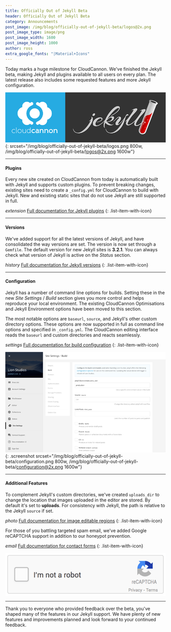 ```yaml
---
title: Officially Out of Jekyll Beta
header: Officially Out of Jekyll Beta
category: Announcements
post_image: /img/blog/officially-out-of-jekyll-beta/logos@2x.png
post_image_type: image/png
post_image_width: 1600
post_image_height: 1000
author: ross
extra_google_fonts: "|Material+Icons"
---
```


Today marks a huge milestone for CloudCannon. We've finished the Jekyll beta, making Jekyll and plugins available to all users on every plan. The latest release also includes some requested features and more Jekyll configuration.

![CloudCannon and Jekyll logos](/img/blog/officially-out-of-jekyll-beta/logos.png){: srcset="/img/blog/officially-out-of-jekyll-beta/logos.png 800w, /img/blog/officially-out-of-jekyll-beta/logos@2x.png 1600w"}

***

#### Plugins

Every new site created on CloudCannon from today is automatically built with Jekyll and supports custom plugins. To prevent breaking changes, existing sites need to create a `_config.yml` for CloudCannon to build with Jekyll. New and existing static sites that do not use Jekyll are still supported in full.

<i class="material-icons">extension</i> [Full documentation for Jekyll plugins](https://docs.cloudcannon.com/building/plugins/)
{: .list-item-with-icon}

***

#### Versions

We've added support for all the latest versions of Jekyll, and have consolidated the way versions are set. The version is now set through a `Gemfile`. The default version for new Jekyll sites is **3.2.1**. You can always check what version of Jekyll is active on the *Status* section.

<i class="material-icons">history</i> [Full documentation for Jekyll versions](https://docs.cloudcannon.com/building/versions/)
{: .list-item-with-icon}

***

#### Configuration

Jekyll has a number of command line options for builds. Setting these in the new *Site Settings* / *Build* section gives you more control and helps reproduce your local environment. The existing CloudCannon Optimisations and Jekyll Environment options have been moved to this section.

The most notable options are `baseurl`, `source`, and Jekyll's other custom directory options. These options are now supported in full as command line options and specified in `_config.yml`. The CloudCannon editing interface reads the `baseurl` and custom directories and reacts seamlessly.

<i class="material-icons">settings</i> [Full documentation for build configuration](https://docs.cloudcannon.com/building/configuration/#image-elements)
{: .list-item-with-icon}

![Site Settings Build Interface](/img/blog/officially-out-of-jekyll-beta/configuration.png){: .screenshot srcset="/img/blog/officially-out-of-jekyll-beta/configuration.png 800w, /img/blog/officially-out-of-jekyll-beta/configuration@2x.png 1600w"}

***

#### Additional Features

To complement Jekyll's custom directories, we've created `uploads_dir` to change the location that images uploaded in the editor are stored. By default it's set to **uploads**. For consistency with Jekyll, the path is relative to the Jekyll `source` if set.

<i class="material-icons">photo</i> [Full documentation for image editable regions](https://docs.cloudcannon.com/editing/editable-regions/#image-elements)
{: .list-item-with-icon}

For those of you battling targeted spam email, we've added Google reCAPTCHA support in addition to our honeypot prevention.

<i class="material-icons">email</i> [Full documentation for contact forms](https://docs.cloudcannon.com/hosting/contact-forms/)
{: .list-item-with-icon}

![reCAPTCHA Example](/img/blog/officially-out-of-jekyll-beta/captcha.gif)

***

Thank you to everyone who provided feedback over the beta, you've shaped many of the features in our Jekyll support. We have plenty of new features and improvements planned and look forward to your continued feedback.
